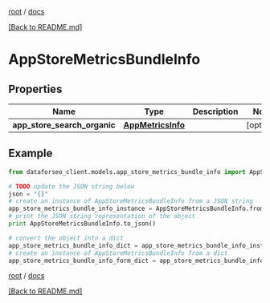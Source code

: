 [root](./../ "root") / [docs](./ "docs")

[[Back to README.md]](./../README.md "[Back to README.md]")

# AppStoreMetricsBundleInfo

## Properties

Name | Type | Description | Notes
------------ | ------------- | ------------- | -------------
**app_store_search_organic** | [**AppMetricsInfo**](AppMetricsInfo.md) |  | [optional]

## Example

```python
from dataforseo_client.models.app_store_metrics_bundle_info import AppStoreMetricsBundleInfo

# TODO update the JSON string below
json = "{}"
# create an instance of AppStoreMetricsBundleInfo from a JSON string
app_store_metrics_bundle_info_instance = AppStoreMetricsBundleInfo.from_json(json)
# print the JSON string representation of the object
print AppStoreMetricsBundleInfo.to_json()

# convert the object into a dict
app_store_metrics_bundle_info_dict = app_store_metrics_bundle_info_instance.to_dict()
# create an instance of AppStoreMetricsBundleInfo from a dict
app_store_metrics_bundle_info_form_dict = app_store_metrics_bundle_info.from_dict(app_store_metrics_bundle_info_dict)
```

  

[root](./../ "root") / [docs](./ "docs")

[[Back to README.md]](./../README.md "[Back to README.md]")